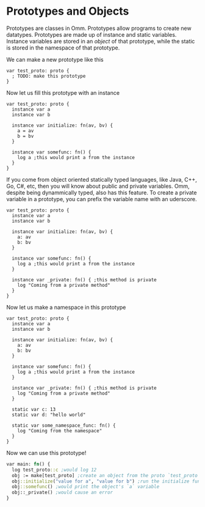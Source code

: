 # Prototypes and Objects

Prototypes are classes in Omm. Prototypes allow programs to create new datatypes. Prototypes are made up of instance and static variables. Instance variables are stored in an *object* of that prototype, while the static is stored in the namespace of that prototype.

We can make a new prototype like this

```
var test_proto: proto {
  ; TODO: make this prototype
}
```

Now let us fill this prototype with an instance

```
var test_proto: proto {
  instance var a
  instance var b

  instance var initialize: fn(av, bv) {
    a = av
    b = bv
  }

  instance var somefunc: fn() {
    log a ;this would print a from the instance
  }
}
```

If you come from object oriented statically typed languages, like Java, C++, Go, C#, etc, then you will know about public and private variables. Omm, despite being dynammically typed, also has this feature. To create a private variable in a prototype, you can prefix the variable name with an uderscore.

```
var test_proto: proto {
  instance var a
  instance var b

  instance var initialize: fn(av, bv) {
    a: av
    b: bv
  }

  instance var somefunc: fn() {
    log a ;this would print a from the instance
  }

  instance var _private: fn() { ;this method is private
    log "Coming from a private method"
  }
}
```

Now let us make a namespace in this prototype

```
var test_proto: proto {
  instance var a
  instance var b

  instance var initialize: fn(av, bv) {
    a: av
    b: bv
  }

  instance var somefunc: fn() {
    log a ;this would print a from the instance
  }

  instance var _private: fn() { ;this method is private
    log "Coming from a private method"
  }

  static var c: 13
  static var d: "hello world"

  static var some_namespace_func: fn() {
    log "Coming from the namespace"
  }
}
```

Now we can use this prototype!

```clojure
var main: fn() {
  log test_proto::c ;would log 12
  obj := make[test_proto] ;create an object from the proto `test_proto`
  obj::initialize("value for a", "value for b") ;run the initialize function
  obj::somefunc() ;would print the object's `a` variable
  obj::_private() ;would cause an error
}
```

